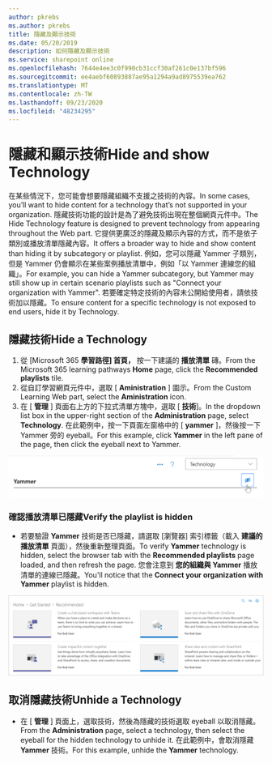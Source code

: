 ```yaml
---
author: pkrebs
ms.author: pkrebs
title: 隱藏及顯示技術
ms.date: 05/20/2019
description: 如何隱藏及顯示技術
ms.service: sharepoint online
ms.openlocfilehash: 7644e4ee3c0f990cb31ccf30af261c0e137bf596
ms.sourcegitcommit: ee4aebf60893887ae95a1294a9ad8975539ea762
ms.translationtype: MT
ms.contentlocale: zh-TW
ms.lasthandoff: 09/23/2020
ms.locfileid: "48234295"
---
```

# <a name="hide-and-show-technology"></a><span data-ttu-id="44b3c-103">隱藏和顯示技術</span><span class="sxs-lookup"><span data-stu-id="44b3c-103">Hide and show Technology</span></span>

<span data-ttu-id="44b3c-104">在某些情況下，您可能會想要隱藏組織不支援之技術的內容。</span><span class="sxs-lookup"><span data-stu-id="44b3c-104">In some cases, you’ll want to hide content for a technology that’s not supported in your organization.</span></span> <span data-ttu-id="44b3c-105">隱藏技術功能的設計是為了避免技術出現在整個網頁元件中。</span><span class="sxs-lookup"><span data-stu-id="44b3c-105">The Hide Technology feature is designed to prevent technology from appearing throughout the Web part.</span></span> <span data-ttu-id="44b3c-106">它提供更廣泛的隱藏及顯示內容的方式，而不是依子類別或播放清單隱藏內容。</span><span class="sxs-lookup"><span data-stu-id="44b3c-106">It offers a broader way to hide and show content than hiding it by subcategory or playlist.</span></span> <span data-ttu-id="44b3c-107">例如，您可以隱藏 Yammer 子類別，但是 Yammer 仍會顯示在某些案例播放清單中，例如「以 Yammer 連線您的組織」。</span><span class="sxs-lookup"><span data-stu-id="44b3c-107">For example, you can hide a Yammer subcategory, but Yammer may still show up in certain scenario playlists such as "Connect your organization with Yammer".</span></span> <span data-ttu-id="44b3c-108">若要確定特定技術的內容未公開給使用者，請依技術加以隱藏。</span><span class="sxs-lookup"><span data-stu-id="44b3c-108">To ensure content for a specific technology is not exposed to end users, hide it by Technology.</span></span> 

## <a name="hide-a-technology"></a><span data-ttu-id="44b3c-109">隱藏技術</span><span class="sxs-lookup"><span data-stu-id="44b3c-109">Hide a Technology</span></span>

1. <span data-ttu-id="44b3c-110">從 [Microsoft 365 **學習路徑] 首頁，** 按一下建議的 **播放清單** 磚。</span><span class="sxs-lookup"><span data-stu-id="44b3c-110">From the Microsoft 365 learning pathways **Home** page, click the **Recommended playlists** tile.</span></span>
2. <span data-ttu-id="44b3c-111">從自訂學習網頁元件中，選取 [ **Aministration** ] 圖示。</span><span class="sxs-lookup"><span data-stu-id="44b3c-111">From the Custom Learning Web part, select the **Aministration** icon.</span></span>
3. <span data-ttu-id="44b3c-112">在 [ **管理** ] 頁面右上方的下拉式清單方塊中，選取 [ **技術**]。</span><span class="sxs-lookup"><span data-stu-id="44b3c-112">In the dropdown list box in the upper-right section of the **Administration** page, select **Technology**.</span></span>
<span data-ttu-id="44b3c-113">在此範例中，按一下頁面左窗格中的 [ **yammer** ]，然後按一下 Yammer 旁的 eyeball。</span><span class="sxs-lookup"><span data-stu-id="44b3c-113">For this example, click **Yammer** in the left pane of the page, then click the eyeball next to Yammer.</span></span>  

![cg-hidetech.png](media/cg-hidetech.png)

### <a name="verify-the-playlist-is-hidden"></a><span data-ttu-id="44b3c-115">確認播放清單已隱藏</span><span class="sxs-lookup"><span data-stu-id="44b3c-115">Verify the playlist is hidden</span></span>
- <span data-ttu-id="44b3c-116">若要驗證 **Yammer** 技術是否已隱藏，請選取 [瀏覽器] 索引標籤（載入 **建議的播放清單** 頁面），然後重新整理頁面。</span><span class="sxs-lookup"><span data-stu-id="44b3c-116">To verify **Yammer** technology is hidden, select the browser tab with the **Recommended playlists** page loaded, and then refresh the page.</span></span> <span data-ttu-id="44b3c-117">您會注意到 **您的組織與 Yammer** 播放清單的連線已隱藏。</span><span class="sxs-lookup"><span data-stu-id="44b3c-117">You'll notice that the **Connect your organization with Yammer** playlist is hidden.</span></span> 

![cg-hidetechrefresh.png](media/cg-hidetechrefresh.png)

## <a name="unhide-a-technology"></a><span data-ttu-id="44b3c-119">取消隱藏技術</span><span class="sxs-lookup"><span data-stu-id="44b3c-119">Unhide a Technology</span></span>

- <span data-ttu-id="44b3c-120">在 [ **管理** ] 頁面上，選取技術，然後為隱藏的技術選取 eyeball 以取消隱藏。</span><span class="sxs-lookup"><span data-stu-id="44b3c-120">From the **Administration** page, select a technology, then select the eyeball for the hidden technology to unhide it.</span></span> <span data-ttu-id="44b3c-121">在此範例中，會取消隱藏 **Yammer** 技術。</span><span class="sxs-lookup"><span data-stu-id="44b3c-121">For this example, unhide the **Yammer** technology.</span></span> 